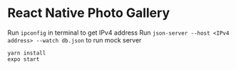# React Native Photo Gallery

Run `ipconfig` in terminal to get IPv4 address
Run `json-server --host <IPv4 address> --watch db.json` to run mock server
```
yarn install
expo start
```
